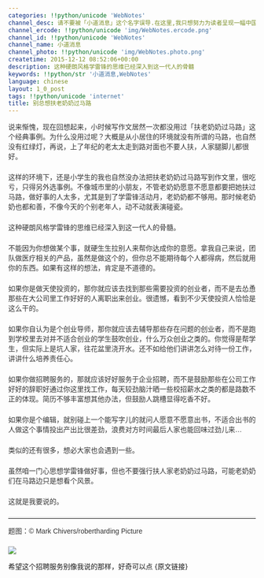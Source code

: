 ```yaml
---
categories: !!python/unicode 'WebNotes'
channel_desc: 请不要被「小道消息」这个名字误导.在这里,我只想努力为读者呈现一幅中国互联网的清明上河图.
channel_ercode: !!python/unicode 'img/WebNotes.ercode.png'
channel_id: !!python/unicode 'WebNotes'
channel_name: 小道消息
channel_photo: !!python/unicode 'img/WebNotes.photo.png'
createtime: 2015-12-12 08:52:06+00:00
description: 这种硬朗风格学雷锋的思维已经深入到这一代人的骨髓
keywords: !!python/str '小道消息,WebNotes'
language: chinese
layout: 1_0_post
tags: !!python/unicode 'internet'
title: 别总想扶老奶奶过马路
---
```

<div class="rich_media_content" id="js_content">
<p style="font-family: Avenir, sans-serif; border: 0px; margin-top: 2px; margin-bottom: 22px; outline: 0px; color: rgb(51, 51, 51); white-space: normal;">
         说来惭愧，现在回想起来，小时候写作文居然一次都没用过「扶老奶奶过马路」这个经典事例。为什么没用过呢？大概是从小居住的环境就没有所谓的马路，也自然没有红绿灯，再说，上了年纪的老太太走到路对面也不要人扶，人家腿脚儿都很好。
        </p>
<p style="font-family: Avenir, sans-serif; border: 0px; margin-top: 2px; margin-bottom: 22px; outline: 0px; color: rgb(51, 51, 51); white-space: normal;">
         这样的环境下，还是小学生的我也自然没办法把扶老奶奶过马路写到作文里，很吃亏，只得另外选事例。不像城市里的小朋友，不管老奶奶愿意不愿意都要把她扶过马路，做好事的人太多，尤其是到了学雷锋活动月，老奶奶都不够用。那时候老奶奶也都和善，不像今天的个别老年人，动不动就表演碰瓷。
        </p>
<p style="font-family: Avenir, sans-serif; border: 0px; margin-top: 2px; margin-bottom: 22px; outline: 0px; color: rgb(51, 51, 51); white-space: normal;">
         这种硬朗风格学雷锋的思维已经深入到这一代人的骨髓。
        </p>
<p style="font-family: Avenir, sans-serif; border: 0px; margin-top: 2px; margin-bottom: 22px; outline: 0px; color: rgb(51, 51, 51); white-space: normal;">
         不能因为你想做某个事，就硬生生拉别人来帮你达成你的意愿。拿我自己来说，团队做医疗相关的产品，虽然是做这个的，但你总不能期待每个人都得病，然后就用你的东西。如果有这样的想法，肯定是不道德的。
        </p>
<p style="font-family: Avenir, sans-serif; border: 0px; margin-top: 2px; margin-bottom: 22px; outline: 0px; color: rgb(51, 51, 51); white-space: normal;">
         如果你是做天使投资的，那你就应该去找到那些需要投资的创业者，而不是去怂恿那些在大公司里工作好好的人离职出来创业。很遗憾，看到不少天使投资人恰恰是这么干的。
        </p>
<p style="font-family: Avenir, sans-serif; border: 0px; margin-top: 2px; margin-bottom: 22px; outline: 0px; color: rgb(51, 51, 51); white-space: normal;">
         如果你自认为是个创业导师，那你就应该去辅导那些存在问题的创业者，而不是跑到学校里去对并不适合创业的学生鼓吹创业，什么万众创业之类的。你觉得是帮学生，但实际上是坑人家，往花盆里浇开水。还不如给他们讲讲怎么对待一份工作，讲讲什么培养责任心。
        </p>
<p style="font-family: Avenir, sans-serif; border: 0px; margin-top: 2px; margin-bottom: 22px; outline: 0px; color: rgb(51, 51, 51); white-space: normal;">
         如果你做招聘服务的，那就应该好好服务于企业招聘，而不是鼓励那些在公司工作好好的辞职好通过你这里找工作，每天较劲脑汁晒一些校招薪水之类的都是路数不正的体现。简历不够丰富想其他办法，但鼓励人跳槽显得吃香不好。
        </p>
<p style="font-family: Avenir, sans-serif; border: 0px; margin-top: 2px; margin-bottom: 22px; outline: 0px; color: rgb(51, 51, 51); white-space: normal;">
         如果你是个编辑，就别碰上一个能写字儿的就问人愿意不愿意出书，不适合出书的人做这个事情投出产出比很差劲，浪费对方时间最后人家也能回味过劲儿来…
        </p>
<p style="font-family: Avenir, sans-serif; border: 0px; margin-top: 2px; margin-bottom: 22px; outline: 0px; color: rgb(51, 51, 51); white-space: normal;">
         类似的还有很多，想必大家也会遇到一些。
        </p>
<p style="font-family: Avenir, sans-serif; border: 0px; margin-top: 2px; margin-bottom: 22px; outline: 0px; color: rgb(51, 51, 51); white-space: normal;">
         虽然咱一门心思想学雷锋做好事，但也不要强行扶人家老奶奶过马路，可能老奶奶们在马路边只是想看个风景。
        </p>
<p style="font-family: Avenir, sans-serif; border: 0px; margin-top: 2px; margin-bottom: 22px; outline: 0px; color: rgb(51, 51, 51); white-space: normal;">
         这就是我要说的。
        </p>
<hr style="font-family: Avenir, sans-serif; border-right-width: 0px; border-bottom-width: 0px; border-left-width: 0px; border-top-style: solid; border-top-color: rgb(234, 234, 234); height: 1px; margin-top: 1em; margin-bottom: 1em; color: rgb(51, 51, 51); white-space: normal;"/>
<p style="font-family: Avenir, sans-serif; border: 0px; margin-top: 2px; margin-bottom: 22px; outline: 0px; color: rgb(51, 51, 51); white-space: normal;">
         题图：© Mark Chivers/robertharding Picture
        </p>
<p>
<img data-ratio="0.5557553956834532" data-s="300,640" data-src="" data-type="jpeg" data-w="" src="{{ '/img/ow5rEn8QGlGghArMfQjMBhC78WWB18D8ZZy0E3Gb2cBgOs5B0go0ibwbfty9aDD4hEVES6SXux6BZNp0g8PArcg.jpeg' | prepend: site.img | replace: '//','/' }}"/>
<br/>
</p>
<p>
         希望这个招聘服务别像我说的那样，好奇可以点 {原文链接}
        </p>
</div>